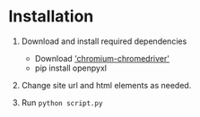 # Installation

1. Download and install required dependencies
   - Download ['chromium-chromedriver'](https://chromedriver.storage.googleapis.com/index.html?path=90.0.4430.24/)
   - pip install openpyxl

2. Change site url and html elements as needed.
3. Run <code>python script.py</code>
